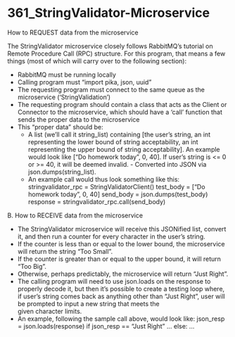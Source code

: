 # 361_StringValidator-Microservice

How to REQUEST data from the microservice

The StringValidator microservice closely follows RabbitMQ’s tutorial on Remote Procedure Call (RPC) structure. For this program, that means a few things (most of which will carry over to the following section):
- RabbitMQ must be running locally
- Calling program must “import pika, json, uuid”
- The requesting program must connect to the same queue as the microservice (‘StringValidation’)
- The requesting program should contain a class that acts as the Client or Connector to the microservice, which should have a ‘call’ function that sends the proper data to the microservice
- This “proper data” should be:
	- A list (we’ll call it string_list) containing [the user’s string, an int representing the lower bound of string acceptability, an int representing the upper bound of string acceptability]. 
        An example would look like [“Do homework today”, 0, 40]. If user’s string is <= 0 or >= 40, it will be deemed invalid.
			- Converted into JSON via json.dumps(string_list).
	- An example call would thus look something like this:
		stringvalidator_rpc = StringValidatorClient()
		test_body = [“Do homework today”, 0, 40]
		send_body = json.dumps(test_body)
		response = stringvalidator_rpc.call(send_body)


B. How to RECEIVE data from the microservice

- The StringValidator microservice will receive this JSONified list, convert it, and then run a counter for every character in the user’s string. 
- If the counter is less than or equal to the lower bound, the microservice will return the string “Too Small”. 
- If the counter is greater than or equal to the upper bound, it will return “Too Big”. 
- Otherwise, perhaps predictably, the microservice will return “Just Right”.
- The calling program will need to use json.loads on the response to properly decode it, but then it’s possible to create a testing loop where, if user’s string comes back as anything other than “Just Right”, user will be prompted to input a new string that meets the    
       given character limits.
- An example, following the sample call above, would look like:
		json_resp = json.loads(response)
		if json_resp == “Just Right” …
		else: …
